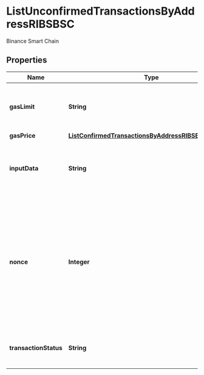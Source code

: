

# ListUnconfirmedTransactionsByAddressRIBSBSC

Binance Smart Chain

## Properties

| Name | Type | Description | Notes |
|------------ | ------------- | ------------- | -------------|
|**gasLimit** | **String** | Represents the amount of gas used by this specific transaction alone. |  |
|**gasPrice** | [**ListConfirmedTransactionsByAddressRIBSBSCGasPrice**](ListConfirmedTransactionsByAddressRIBSBSCGasPrice.md) |  |  |
|**inputData** | **String** | Represents additional information that is required for the transaction. |  |
|**nonce** | **Integer** | Represents the sequential running number for an address, starting from 0 for the first transaction. E.g., if the nonce of a transaction is 10, it would be the 11th transaction sent from the sender&#39;s address. |  |
|**transactionStatus** | **String** | String representation of the transaction status |  |



